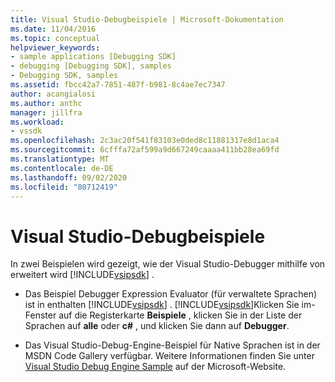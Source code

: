```yaml
---
title: Visual Studio-Debugbeispiele | Microsoft-Dokumentation
ms.date: 11/04/2016
ms.topic: conceptual
helpviewer_keywords:
- sample applications [Debugging SDK]
- debugging [Debugging SDK], samples
- Debugging SDK, samples
ms.assetid: fbcc42a7-7851-487f-b981-8c4ae7ec7347
author: acangialosi
ms.author: anthc
manager: jillfra
ms.workload:
- vssdk
ms.openlocfilehash: 2c3ac20f541f83103e0ded8c11881317e8d1aca4
ms.sourcegitcommit: 6cfffa72af599a9d667249caaaa411bb28ea69fd
ms.translationtype: MT
ms.contentlocale: de-DE
ms.lasthandoff: 09/02/2020
ms.locfileid: "80712419"
---
```

# <a name="visual-studio-debugging-samples"></a>Visual Studio-Debugbeispiele
In zwei Beispielen wird gezeigt, wie der Visual Studio-Debugger mithilfe von erweitert wird [!INCLUDE[vsipsdk](../../extensibility/includes/vsipsdk_md.md)] .

- Das Beispiel Debugger Expression Evaluator (für verwaltete Sprachen) ist in enthalten [!INCLUDE[vsipsdk](../../extensibility/includes/vsipsdk_md.md)] . [!INCLUDE[vsipsdk](../../extensibility/includes/vsipsdk_md.md)]Klicken Sie im-Fenster auf die Registerkarte **Beispiele** , klicken Sie in der Liste der Sprachen auf **alle** oder **c#** , und klicken Sie dann auf **Debugger**.

- Das Visual Studio-Debug-Engine-Beispiel für Native Sprachen ist in der MSDN Code Gallery verfügbar. Weitere Informationen finden Sie unter [Visual Studio Debug Engine Sample](https://code.msdn.microsoft.com/Visual-Studio-Debug-Engine-c2e21c0e) auf der Microsoft-Website.
